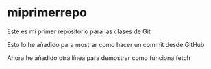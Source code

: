 # miprimerrepo
Este es mi primer repositorio para las clases de Git

Esto lo he añadido para mostrar como hacer un commit desde GitHub

Ahora he añadido otra línea para demostrar como funciona fetch
